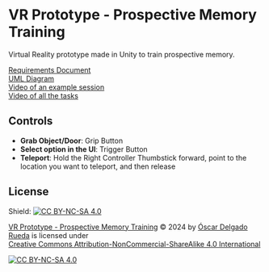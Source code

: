 # VR Prototype - Prospective Memory Training
 Virtual Reality prototype made in Unity to train prospective memory.

 [Requirements Document](https://github.com/oscardelgado02/VR-Prototype---Prospective-Memory-Training/blob/main/Prospective%20Memory%20Training%20Requirements%20Document.pdf)
 <br>
 [UML Diagram](https://github.com/oscardelgado02/VR-Prototype---Prospective-Memory-Training/blob/main/Prospective%20Memory%20Training%20UML.png)
 <br>
 [Video of an example session](https://youtu.be/p_75nYF7GBM)
 <br>
 [Video of all the tasks](https://youtu.be/P7419KwnZ5Y)
 <br>

## Controls
- **Grab Object/Door**: Grip Button
- **Select option in the UI**: Trigger Button
- **Teleport**: Hold the Right Controller Thumbstick forward, point to the location you want to teleport, and then release

## License

Shield: [![CC BY-NC-SA 4.0][cc-by-nc-sa-shield]][cc-by-nc-sa]

<p xmlns:cc="http://creativecommons.org/ns#" xmlns:dct="http://purl.org/dc/terms/"><a property="dct:title" rel="cc:attributionURL" href="https://github.com/oscardelgado02/VR-Prototype---Prospective-Memory-Training">VR Prototype - Prospective Memory Training</a> © 2024 by <a rel="cc:attributionURL dct:creator" property="cc:attributionName" href="https://github.com/oscardelgado02">Óscar Delgado Rueda</a> is licensed under <a href="https://creativecommons.org/licenses/by-nc-sa/4.0/?ref=chooser-v1" target="_blank" rel="license noopener noreferrer" style="display:inline-block;">Creative Commons Attribution-NonCommercial-ShareAlike 4.0 International</a></p>

[![CC BY-NC-SA 4.0][cc-by-nc-sa-image]][cc-by-nc-sa]

[cc-by-nc-sa]: http://creativecommons.org/licenses/by-nc-sa/4.0/
[cc-by-nc-sa-image]: https://licensebuttons.net/l/by-nc-sa/4.0/88x31.png
[cc-by-nc-sa-shield]: https://img.shields.io/badge/License-CC%20BY--NC--SA%204.0-lightgrey.svg
